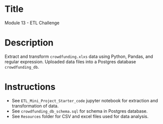 # Title
Module 13 - ETL Challenge

# Description
Extract and transform `crowdfunding.xlxs` data using Python, Pandas, and regular expression. Uploaded data files into a Postgres database `crowdfunding_db`.

# Instructions
- See `ETL_Mini_Project_Starter_code` jupyter notebook for extraction and transformation of data.
- See `crowdfunding_db_schema.sql` for schema in Postgres database.
- See `Resources` folder for CSV and excel files used for data analysis.
